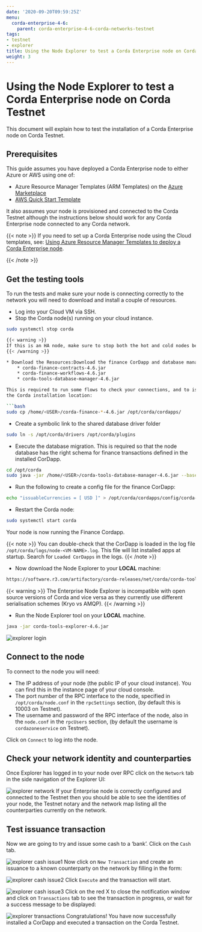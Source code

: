 ```yaml
---
date: '2020-09-20T09:59:25Z'
menu:
  corda-enterprise-4-6:
    parent: corda-enterprise-4-6-corda-networks-testnet
tags:
- testnet
- explorer
title: Using the Node Explorer to test a Corda Enterprise node on Corda Testnet
weight: 3
---
```



# Using the Node Explorer to test a Corda Enterprise node on Corda Testnet

This document will explain how to test the installation of a Corda Enterprise node on Corda Testnet.


## Prerequisites

This guide assumes you have deployed a Corda Enterprise node to either Azure or AWS using one of:


* Azure Resource Manager Templates (ARM Templates) on the [Azure Marketplace](https://portal.azure.com/#blade/Microsoft_Azure_Marketplace/GalleryFeaturedMenuItemBlade/selectedMenuItemId/Blockchain_MP/resetMenuId/)
* [AWS Quick Start Template](https://aws.amazon.com/quickstart/)



It also assumes your node is provisioned and connected to the Corda Testnet although the instructions below should work
for any Corda Enterprise node connected to any Corda network.

{{< note >}}
If you need to set up a Corda Enterprise node using the Cloud templates, see: [Using Azure Resource Manager Templates to deploy a Corda Enterprise node](azure-template-guide.md).

{{< /note >}}

## Get the testing tools

To run the tests and make sure your node is connecting correctly to the network you will need to download and install a
couple of resources.


* Log into your Cloud VM via SSH.
* Stop the Corda node(s) running on your cloud instance.

```bash
sudo systemctl stop corda

{{< warning >}}
If this is an HA node, make sure to stop both the hot and cold nodes before proceeding. Any database migration should be performed whilst both nodes are offline.
{{< /warning >}}

* Download the Resources:Download the finance CorDapp and database manager to your VM instance:
    * corda-finance-contracts-4.6.jar
    * corda-finance-workflows-4.6.jar
    * corda-tools-database-manager-4.6.jar

This is required to run some flows to check your connections, and to issue/transfer cash to counterparties. Copy it to
the Corda installation location:

```bash
sudo cp /home/<USER>/corda-finance-*-4.6.jar /opt/corda/cordapps/
```

* Create a symbolic link to the shared database driver folder

```bash
sudo ln -s /opt/corda/drivers /opt/corda/plugins
```


* Execute the database migration. This is required so that the node database has the right schema for finance transactions defined in the installed CorDapp.

```bash
cd /opt/corda
sudo java -jar /home/<USER>/corda-tools-database-manager-4.6.jar --base-directory /opt/corda --execute-migration
```


* Run the following to create a config file for the finance CorDapp:

```bash
echo "issuableCurrencies = [ USD ]" > /opt/corda/cordapps/config/corda-finance-4.6.conf
```


* Restart the Corda node:

```bash
sudo systemctl start corda
```

Your node is now running the Finance Cordapp.

{{< note >}}
You can double-check that the CorDapp is loaded in the log file `/opt/corda/logs/node-<VM-NAME>.log`. This
file will list installed apps at startup. Search for `Loaded CorDapps` in the logs.
{{< /note >}}

* Now download the Node Explorer to your **LOCAL** machine:

```bash
https://software.r3.com/artifactory/corda-releases/net/corda/corda-tools-explorer/4.6/corda-tools-explorer-4.6.jar
```

{{< warning >}}
The Enterprise Node Explorer is incompatible with open source versions of Corda and vice versa as they currently
use different serialisation schemes (Kryo vs AMQP).
{{< /warning >}}

* Run the Node Explorer tool on your **LOCAL** machine.

```bash
java -jar corda-tools-explorer-4.6.jar
```

![explorer login](../resources/explorer-login.png "explorer login")



## Connect to the node

To connect to the node you will need:


* The IP address of your node (the public IP of your cloud instance). You can find this in the instance page of your cloud console.
* The port number of the RPC interface to the node, specified in `/opt/corda/node.conf` in the `rpcSettings` section,
(by default this is 10003 on Testnet).
* The username and password of the RPC interface of the node, also in the `node.conf` in the `rpcUsers` section,
(by default the username is `cordazoneservice` on Testnet).

Click on `Connect` to log into the node.


## Check your network identity and counterparties

Once Explorer has logged in to your node over RPC click on the `Network` tab in the side navigation of the Explorer UI:

![explorer network](../resources/explorer-network.png "explorer network")
If your Enterprise node is correctly configured and connected to the Testnet then you should be able to see the identities of
your node, the Testnet notary and the network map listing all the counterparties currently on the network.


## Test issuance transaction

Now we are going to try and issue some cash to a ‘bank’. Click on the `Cash` tab.

![explorer cash issue1](../resources/explorer-cash-issue1.png "explorer cash issue1")
Now click on `New Transaction` and create an issuance to a known counterparty on the network by filling in the form:

![explorer cash issue2](../resources/explorer-cash-issue2.png "explorer cash issue2")
Click `Execute` and the transaction will start.

![explorer cash issue3](../resources/explorer-cash-issue3.png "explorer cash issue3")
Click on the red X to close the notification window and click on `Transactions` tab to see the transaction in progress,
or wait for a success message to be displayed:

![explorer transactions](../resources/explorer-transactions.png "explorer transactions")
Congratulations! You have now successfully installed a CorDapp and executed a transaction on the Corda Testnet.
